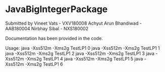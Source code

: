 # JavaBigIntegerPackage


Submitted by 
Vineet Vats - VXV180008
Achyut Arun Bhandiwad - AAB180004
Nirbhay Sibal - NXS180002


Documentation has been provided in the code.

Usage:
java -Xss512m -Xms2g TestLP1 0
java -Xss512m -Xms2g TestLP1 1
java -Xss512m -Xms2g TestLP1 2
java -Xss512m -Xms2g TestLP1 3
java -Xss512m -Xms2g TestLP1 4
java -Xss512m -Xms2g TestLP1 5
java -Xss512m -Xms2g TestLP1 6
